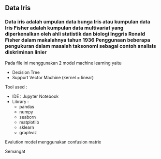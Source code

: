 ## Data Iris 

### Data iris adalah umpulan data bunga Iris atau kumpulan data Iris Fisher adalah kumpulan data multivariat yang diperkenalkan oleh ahli statistik dan biologi Inggris Ronald Fisher dalam makalahnya tahun 1936 Penggunaan beberapa pengukuran dalam masalah taksonomi sebagai contoh analisis diskriminan linier

Pada file ini menggunakan 2 model machine learning yaitu
  * Decision Tree
  * Support Vector Machine (kernel = linear)

Tool used :
  * IDE : Jupyter Notebook
  * Library : 
     * pandas
     * numpy
     * seaborn
     * matplotlib
     * sklearn
     * graphviz

Evalution model menggunakan confusion matrix

Semangat
